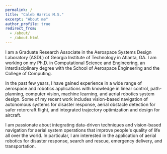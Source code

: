 ```yaml
---
permalink: /
title: "Caleb Harris M.S."
excerpt: "About me"
author_profile: true
redirect_from: 
  - /about/
  - /about.html
---
```


I am a Graduate Research Associate in the Aerospace Systems Design Laboratory (ASDL) of Georgia Institute of Technology in Atlanta, GA. I am working on my Ph.D. in Computational Science and Engineering, an interdisciplinary degree with the School of Aerospace Engineering and the College of Computing.

In the past few years, I have gained experience in a wide range of aerospace and robotics applications with knowledge in linear control, path-planning, computer vision, machine learning, and aerial robotics system design. Some of my recent work includes vision-based navigation of autonomous systems for disaster response, aerial obstacle detection for safer rotorcraft flight, and integrated trajectory optimization and design for aircraft. 

I am passionate about integrating data-driven techniques and vision-based navigation for aerial system operations that improve people's quality of life all over the world. In particular, I am interested in the application of aerial robotics for disaster response, search and rescue, emergency delivery, and transportation. 